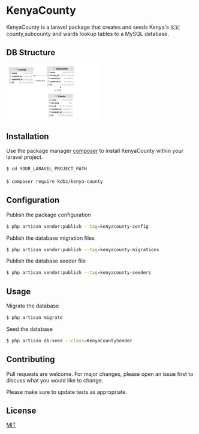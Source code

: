 # KenyaCounty

KenyaCounty is a laravel package that creates and seeds Kenya's :kenya: county,subcounty and wards lookup tables to a MySQL database.

## DB Structure
<p style="align:center">
    <img alt="DB Schema" src="https://github.com/kdbz/kenya-county/blob/main/schema.png" style="width:50%;">
</p>

## Installation

Use the package manager [composer](https://getcomposer.org/) to install KenyaCounty within your laravel project.

```bash
$ cd YOUR_LARAVEL_PROJECT_PATH

$ composer require kdbz/kenya-county
```

## Configuration

Publish the package configuration
```bash
$ php artisan vendor:publish --tag=kenyacounty-config
```

Publish the database migration files
```bash
$ php artisan vendor:publish --tag=kenyacounty-migrations
```

Publish the database seeder file
```bash
$ php artisan vendor:publish --tag=kenyacounty-seeders
```

## Usage
Migrate the database
```bash
$ php artisan migrate
```
Seed the database
```bash
$ php artisan db:seed --class=KenyaCountySeeder
```

## Contributing
Pull requests are welcome. For major changes, please open an issue first to discuss what you would like to change.

Please make sure to update tests as appropriate.

## License
[MIT](https://choosealicense.com/licenses/mit/)